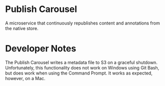 # Publish Carousel

A microservice that continuously republishes content and annotations from the native store.

# Developer Notes

The Publish Carousel writes a metadata file to S3 on a graceful shutdown. Unfortunately, this functionality does not work on Windows using Git Bash, but does work when using the Command Prompt. It works as expected, however, on a Mac.
